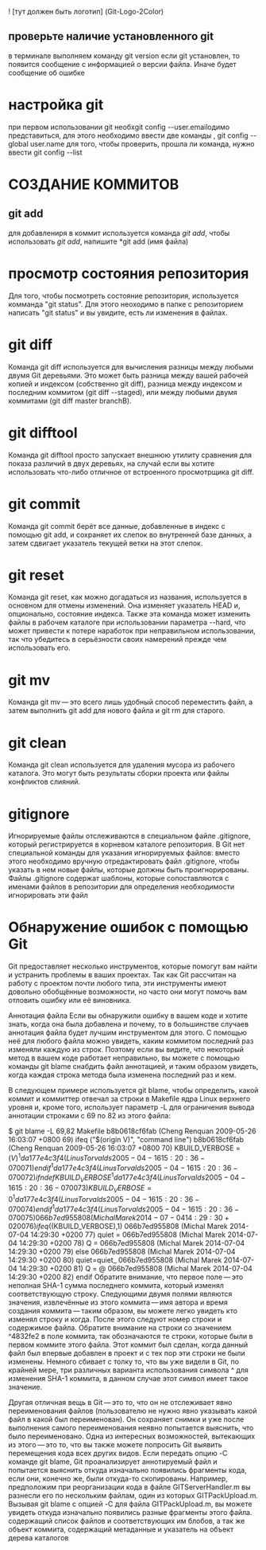 ! [тут должен быть логотип] (Git-Logo-2Color)


## проверьте наличие установленного git 
в терминале выполняем команду git version  если git установлен, то появится сообщение с информацией о версии файла. Иначе будет сообщение об ошибке
# настройка git 
при первом использовании git необхgit config --user.emailодимо представиться, для этого необходимо ввести две команды , git config --global user.name
для того, чтобы проверить, прошла ли команда, нужно ввести git config --list

# СОЗДАНИЕ КОММИТОВ 
## git add 
для добавлениря в коммит используется команда *git add*, чтобы использовать  *git add*, напишите  *git add (имя файла)

# просмотр состояния репозитория 
Для того, чтобы посмотреть состояние репозитория, используется комманда "git status". Для этого неоходимо в папке с репозиторием написать "git status" и вы увидите, есть ли изменения в файлах.
# git diff
Команда git diff используется для вычисления разницы между любыми двумя Git деревьями. Это может быть разница между вашей рабочей копией и индексом (собственно git diff), разница между индексом и последним коммитом (git diff --staged), или между любыми двумя коммитами (git diff master branchB).
# git difftool
Команда git difftool просто запускает внешнюю утилиту сравнения для показа различий в двух деревьях, на случай если вы хотите использовать что-либо отличное от встроенного просмотрщика git diff.


# git commit
Команда git commit берёт все данные, добавленные в индекс с помощью git add, и сохраняет их слепок во внутренней базе данных, а затем сдвигает указатель текущей ветки на этот слепок.

# git reset
Команда git reset, как можно догадаться из названия, используется в основном для отмены изменений. Она изменяет указатель HEAD и, опционально, состояние индекса. Также эта команда может изменить файлы в рабочем каталоге при использовании параметра --hard, что может привести к потере наработок при неправильном использовании, так что убедитесь в серьёзности своих намерений прежде чем использовать его.


# git mv
Команда git mv — это всего лишь удобный способ переместить файл, а затем выполнить git add для нового файла и git rm для старого.

# git clean
Команда git clean используется для удаления мусора из рабочего каталога. Это могут быть результаты сборки проекта или файлы конфликтов слияний.
# gitignore
Игнорируемые файлы отслеживаются в специальном файле .gitignore, который регистрируется в корневом каталоге репозитория. В Git нет специальной команды для указания игнорируемых файлов: вместо этого необходимо вручную отредактировать файл .gitignore, чтобы указать в нем новые файлы, которые должны быть проигнорированы. Файлы .gitignore содержат шаблоны, которые сопоставляются с именами файлов в репозитории для определения необходимости игнорировать эти файл
# Обнаружение ошибок с помощью Git
Git предоставляет несколько инструментов, которые помогут вам найти и устранить проблемы в ваших проектах. Так как Git рассчитан на работу с проектом почти любого типа, эти инструменты имеют довольно обобщённые возможности, но часто они могут помочь вам отловить ошибку или её виновника.

Аннотация файла
Если вы обнаружили ошибку в вашем коде и хотите знать, когда она была добавлена и почему, то в большинстве случаев аннотация файла будет лучшим инструментом для этого. С помощью неё для любого файла можно увидеть, каким коммитом последний раз изменяли каждую из строк. Поэтому если вы видите, что некоторый метод в вашем коде работает неправильно, вы можете с помощью команды git blame снабдить файл аннотацией, и таким образом увидеть, когда каждая строка метода была изменена последний раз и кем.

В следующем примере используется git blame, чтобы определить, какой коммит и коммиттер отвечал за строки в Makefile ядра Linux верхнего уровня и, кроме того, использует параметр -L для ограничения вывода аннотации строками с 69 по 82 из этого файла:

$ git blame -L 69,82 Makefile
b8b0618cf6fab (Cheng Renquan  2009-05-26 16:03:07 +0800 69) ifeq ("$(origin V)", "command line")
b8b0618cf6fab (Cheng Renquan  2009-05-26 16:03:07 +0800 70)   KBUILD_VERBOSE = $(V)
^1da177e4c3f4 (Linus Torvalds 2005-04-16 15:20:36 -0700 71) endif
^1da177e4c3f4 (Linus Torvalds 2005-04-16 15:20:36 -0700 72) ifndef KBUILD_VERBOSE
^1da177e4c3f4 (Linus Torvalds 2005-04-16 15:20:36 -0700 73)   KBUILD_VERBOSE = 0
^1da177e4c3f4 (Linus Torvalds 2005-04-16 15:20:36 -0700 74) endif
^1da177e4c3f4 (Linus Torvalds 2005-04-16 15:20:36 -0700 75)
066b7ed955808 (Michal Marek   2014-07-04 14:29:30 +0200 76) ifeq ($(KBUILD_VERBOSE),1)
066b7ed955808 (Michal Marek   2014-07-04 14:29:30 +0200 77)   quiet =
066b7ed955808 (Michal Marek   2014-07-04 14:29:30 +0200 78)   Q =
066b7ed955808 (Michal Marek   2014-07-04 14:29:30 +0200 79) else
066b7ed955808 (Michal Marek   2014-07-04 14:29:30 +0200 80)   quiet=quiet_
066b7ed955808 (Michal Marek   2014-07-04 14:29:30 +0200 81)   Q = @
066b7ed955808 (Michal Marek   2014-07-04 14:29:30 +0200 82) endif
Обратите внимание, что первое поле — это неполная SHA-1 сумма последнего коммита, который изменял соответствующую строку. Следующими двумя полями являются значения, извлечённые из этого коммита — имя автора и время создания коммита — таким образом, вы можете легко увидеть кто изменял строку и когда. После этого следуют номер строки и содержимое файла. Обратите внимание на строки со значением ^4832fe2 в поле коммита, так обозначаются те строки, которые были в первом коммите этого файла. Этот коммит был сделан, когда данный файл был впервые добавлен в проект и с тех пор эти строки не были изменены. Немного сбивает с толку то, что вы уже видели в Git, по крайней мере, три различных варианта использования символа ^ для изменения SHA-1 коммита, в данном случае этот символ имеет такое значение.

Другая отличная вещь в Git — это то, что он не отслеживает явно переименования файлов (пользователю не нужно явно указывать какой файл в какой был переименован). Он сохраняет снимки и уже после выполнения самого переименования неявно попытается выяснить, что было переименовано. Одна из интересных возможностей, вытекающих из этого — это то, что вы также можете попросить Git выявить перемещения кода всех других видов. Если передать опцию -C команде git blame, Git проанализирует аннотируемый файл и попытается выяснить откуда изначально появились фрагменты кода, если они, конечно же, были откуда-то скопированы. Например, предположим при реорганизации кода в файле GITServerHandler.m вы разнесли его по нескольким файлам, один из которых GITPackUpload.m. Вызывая git blame с опцией -C для файла GITPackUpload.m, вы можете увидеть откуда изначально появились разные фрагменты этого файла.
содержащий список файлов и соответствующих им блобов, а так же объект коммита, содержащий метаданные и указатель на объект дерева каталогов
